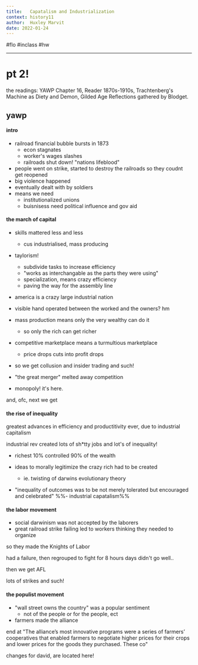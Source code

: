 ```yaml
---
title:   Capatalism and Industrialization
context: history11
author:  Huxley Marvit
date: 2022-01-24
---
```


#flo #inclass  #hw

***

# pt 2!

the readings:
YAWP Chapter 16, Reader 1870s-1910s, Trachtenberg's Machine as Diety and Demon, Gilded Age Reflections gathered by Blodget.

## yawp
#### intro
- railroad financial bubble bursts in 1873
	- econ stagnates
	- worker's wages slashes 
	- railroads shut down! "nations lifeblood"
- people went on strike, started to destroy the railroads so they coudnt get reopened
- big violence happened
- eventually dealt with by soldiers
- means we need
	- institutionalized unions
	- buisnisess need political influence and gov aid

#### the march of capital
- skills mattered less and less
	- cus industrialised, mass producing
	
- taylorism!
	- subdivide tasks to increase efficiency
	- "works as interchangable as the parts they were using"
	- specialization, means crazy efficiency
	- paving the way for the assembly line
- america is a crazy large industrial nation

- visible hand operated between the worked and the owners? hm

- mass production means only the very wealthy can do it
	- so only the rich can get richer
- competitive marketplace means a turmultious marketplace
	- price drops cuts into profit drops
- so we get collusion and insider trading and such!

- "the great merger" melted away competition
- monopoly! it's here.

and, ofc, next we get
#### the rise of inequality
greatest advances in efficiency and productitivity ever, due to industrial capitalism

industrial rev created lots of sh\*tty jobs
and lot's of inequality!

- richest 10% controlled 90% of the wealth
- ideas to morally legitimize the crazy rich had to be created
	- ie. twisting of darwins evolutionary theory
	
- "inequality of outcomes was to be not merely tolerated but encouraged and celebrated"
%%- industrial capatalism%% 

#### the labor movement
- social darwinism was not accepted by the laborers
- great railroad strike failing led to workers thinking they needed to organize

so they made the Knights of Labor

had a failure, then regrouped to fight for 8 hours days
didn't go well..


then we get AFL


lots of strikes and such!

#### the populist movement
- "wall street owns the country" was a popular sentiment
	- not of the people or for the people, ect
- farmers made the alliance

end at "The alliance’s most innovative programs were a series of farmers’ cooperatives that enabled farmers to negotiate higher prices for their crops and lower prices for the goods they purchased. These co"

changes for david, are located here!








